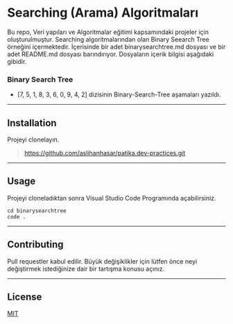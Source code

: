 # Searching (Arama) Algoritmaları
Bu repo, Veri yapıları ve Algoritmalar eğitimi kapsamındaki projeler için oluşturulmuştur. Searching algoritmalarından olan Binary Seearch Tree örneğini içermektedir. İçerisinde bir adet binarysearchtree.md dosyası ve bir adet README.md dosyası barındırıyor. Dosyaların içerik bilgisi aşağıdaki gibidir.


### Binary Search Tree
* [7, 5, 1, 8, 3, 6, 0, 9, 4, 2] dizisinin Binary-Search-Tree aşamaları yazıldı.
---

## Installation
Projeyi clonelayın.

> https://github.com/aslihanhasar/patika.dev-practices.git

---

## Usage
Projeyi cloneladıktan sonra Visual Studio Code Programında açabilirsiniz.

```
cd binarysearchtree
code .
```

---

## Contributing
Pull requestler kabul edilir. Büyük değişiklikler için lütfen önce neyi değiştirmek istediğinize dair bir tartışma konusu açınız.

---

## License
[MIT](https://choosealicense.com/licenses/mit/)
